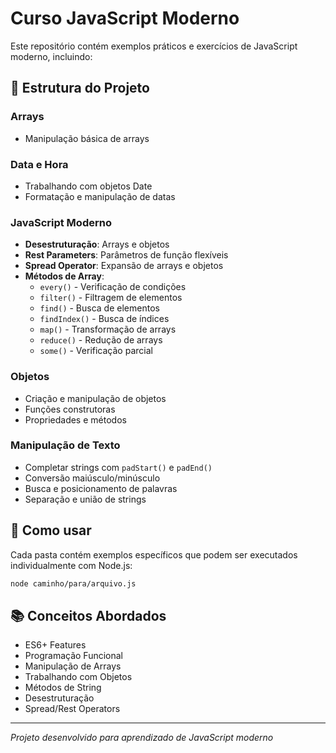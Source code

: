 # Curso JavaScript Moderno

Este repositório contém exemplos práticos e exercícios de JavaScript moderno, incluindo:

## 📁 Estrutura do Projeto

### Arrays
- Manipulação básica de arrays

### Data e Hora
- Trabalhando com objetos Date
- Formatação e manipulação de datas

### JavaScript Moderno
- **Desestruturação**: Arrays e objetos
- **Rest Parameters**: Parâmetros de função flexíveis
- **Spread Operator**: Expansão de arrays e objetos
- **Métodos de Array**:
  - `every()` - Verificação de condições
  - `filter()` - Filtragem de elementos
  - `find()` - Busca de elementos
  - `findIndex()` - Busca de índices
  - `map()` - Transformação de arrays
  - `reduce()` - Redução de arrays
  - `some()` - Verificação parcial

### Objetos
- Criação e manipulação de objetos
- Funções construtoras
- Propriedades e métodos

### Manipulação de Texto
- Completar strings com `padStart()` e `padEnd()`
- Conversão maiúsculo/minúsculo
- Busca e posicionamento de palavras
- Separação e união de strings

## 🚀 Como usar

Cada pasta contém exemplos específicos que podem ser executados individualmente com Node.js:

```bash
node caminho/para/arquivo.js
```

## 📚 Conceitos Abordados

- ES6+ Features
- Programação Funcional
- Manipulação de Arrays
- Trabalhando com Objetos
- Métodos de String
- Desestruturação
- Spread/Rest Operators

---

*Projeto desenvolvido para aprendizado de JavaScript moderno*